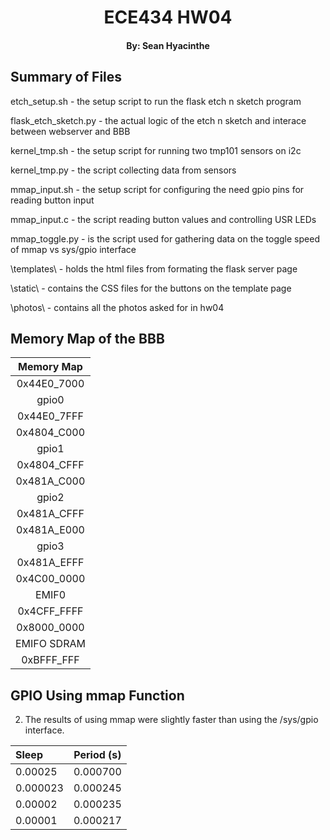 # <center> ECE434 HW04

#### <center> By: Sean Hyacinthe

## Summary of Files
etch_setup.sh - the setup script to run the flask etch n sketch program

flask_etch_sketch.py - the actual logic of the etch n sketch and interace between webserver and BBB

kernel_tmp.sh - the setup script for running two tmp101 sensors on i2c

kernel_tmp.py - the script collecting data from sensors

mmap_input.sh - the setup script for configuring the need gpio pins for reading button input

mmap_input.c - the script reading button values and controlling USR LEDs

mmap_toggle.py - is the script used for gathering data on the toggle speed of mmap vs sys/gpio interface

\templates\ - holds the html files from formating the flask server page

\static\ - contains the CSS files for the buttons on the template page

\photos\ - contains all the photos asked for in hw04


## Memory Map of the BBB

<center>

| Memory Map  |
| :---------: |
| 0x44E0_7000 |
|    gpio0    |
| 0x44E0_7FFF |
| 0x4804_C000 |
|    gpio1    |
| 0x4804_CFFF |
| 0x481A_C000 |
|    gpio2    |
| 0x481A_CFFF |
| 0x481A_E000 |
|    gpio3    |
| 0x481A_EFFF |
| 0x4C00_0000 |
|    EMIF0    |
| 0x4CFF_FFFF |
| 0x8000_0000 |
| EMIFO SDRAM |
| 0xBFFF_FFF  |

</center>

## GPIO Using mmap Function

2. The results of using mmap were slightly faster than using the /sys/gpio interface.

<center>

| Sleep    | Period (s) |
| :------- | :--------: |
| 0.00025  |  0.000700  |
| 0.000023 |  0.000245  |
| 0.00002  |  0.000235  |
| 0.00001  |  0.000217  |

</center>
